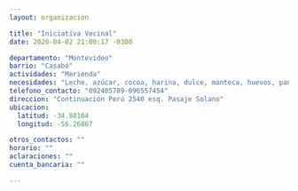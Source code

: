 ```yaml
---
layout: organizacion

title: "Iniciativa Vecinal"
date: 2020-04-02 21:00:17 -0300

departamento: "Montevideo"
barrio: "Casabó"
actividades: "Merienda"
necesidades: "Leche, azúcar, cocoa, harina, dulce, manteca, huevos, pan, galletitas, etc."
telefono_contacto: "092405789-096557454"
direccion: "Continuación Perú 2540 esq. Pasaje Solano"
ubicacion:
  latitud: -34.88164
  longitud: -56.26867

otros_contactos: ""
horario: ""
aclaraciones: ""
cuenta_bancaria: ""

---
```


